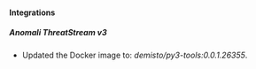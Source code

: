 #### Integrations
##### Anomali ThreatStream v3
- Updated the Docker image to: *demisto/py3-tools:0.0.1.26355*.
